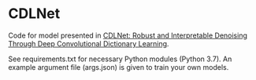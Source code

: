 # CDLNet

Code for model presented in [CDLNet: Robust and Interpretable Denoising Through Deep Convolutional Dictionary Learning](https://arxiv.org/abs/2103.04779).

See requirements.txt for necessary Python modules (Python 3.7). An example argument file (args.json) is given to train your own models.



